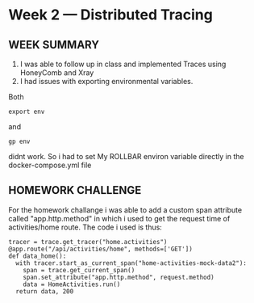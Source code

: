# Week 2 — Distributed Tracing

## WEEK SUMMARY
1. I was able to follow up in class and implemented Traces using HoneyComb and Xray
2. I had issues with exporting environmental variables.

Both 

```
export env
```
and
```
gp env 
```

didnt work. So i had to set My ROLLBAR environ variable directly in the docker-compose.yml file

## HOMEWORK CHALLENGE

For the homework challange i was able to add a custom span attribute called "app.http.method" in which i used to get the request time of activities/home route. The code i used is thus:

```
tracer = trace.get_tracer("home.activities")
@app.route("/api/activities/home", methods=['GET'])
def data_home():
  with tracer.start_as_current_span("home-activities-mock-data2"):
    span = trace.get_current_span()
    span.set_attribute("app.http.method", request.method)
    data = HomeActivities.run()
  return data, 200
  ```